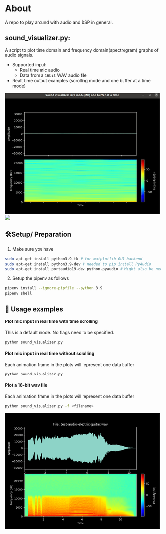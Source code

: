 # About
A repo to play around with audio and DSP in general.

## sound_visualizer.py:
A script to plot time domain and frequency domain(spectrogram) graphs of audio signals.
- Supported input:
  - Real time mic audio
  - Data from a `16bit` WAV audio file
- Realt time output examples (scrolling mode and one buffer at a time mode)

<img src="./readme_images/rt_buffer.gif" width="500" /> <img src="./readme_images/rt_scrolling.gif" width="500" />

## :hammer_and_wrench:Setup/ Preparation
1) Make sure you have
```bash
sudo apt-get install python3.9-tk # for matplotlib GUI backend
sudo apt-get install python3.9-dev # needed to pip install PyAudio
sudo apt-get install portaudio19-dev python-pyaudio # Might also be needed for PyAudio
```
2) Setup the pipenv as follows
```bash
pipenv install --ignore-pipfile --python 3.9
pipenv shell
```

## :rocket: Usage examples

#### Plot mic input in real time with time scrolling
This is a default mode. No flags need to be specified.
```bash
python sound_visualizer.py
```

#### Plot mic input in real time without scrolling
Each animation frame in the plots will represent one data buffer
```bash
python sound_visualizer.py
```

#### Plot a 16-bit wav file
Each animation frame in the plots will represent one data buffer
```bash
python sound_visualizer.py -f <filename>
```

<img src="./readme_images/file_mode.png" width="500" />
